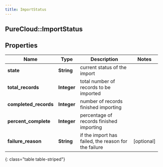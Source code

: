 ```yaml
---
title: ImportStatus
---
```

## PureCloud::ImportStatus

## Properties

|Name | Type | Description | Notes|
|------------ | ------------- | ------------- | -------------|
| **state** | **String** | current status of the import | |
| **total_records** | **Integer** | total number of records to be imported | |
| **completed_records** | **Integer** | number of records finished importing | |
| **percent_complete** | **Integer** | percentage of records finished importing | |
| **failure_reason** | **String** | if the import has failed, the reason for the failure | [optional] |
{: class="table table-striped"}


